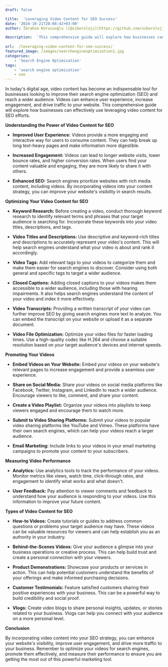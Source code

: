 ```yaml
---
draft: false

title:  'Leveraging Video Content for SEO Success'
date: '2024-10-21T20:08:42+03:00'
author: İbrahim Korucuoğlu ([@siberoloji](https://github.com/siberoloji))

description:  'This comprehensive guide will explore how businesses can effectively use leveraging video content for SEO efforts.' 
 
url:  /leveraging-video-content-for-seo-success/
featured_image: /images/searchengineoptimization1.jpg
categories:
    - 'Search Engine Optimisation'
tags:
    - 'search engine optimization'
    - seo
---
```



In today's digital age, video content has become an indispensable tool for businesses looking to improve their search engine optimization (SEO) and reach a wider audience. Videos can enhance user experience, increase engagement, and drive traffic to your website. This comprehensive guide will explore how businesses can effectively use leveraging video content for SEO efforts.



**Understanding the Power of Video Content for SEO**


* **Improved User Experience:** Videos provide a more engaging and interactive way for users to consume content. They can help break up long text-heavy pages and make information more digestible.

* **Increased Engagement:** Videos can lead to longer website visits, lower bounce rates, and higher conversion rates. When users find your content valuable and engaging, they are more likely to share it with others.

* **Enhanced SEO:** Search engines prioritize websites with rich media content, including videos. By incorporating videos into your content strategy, you can improve your website's visibility in search results.




**Optimizing Your Video Content for SEO**


* **Keyword Research:** Before creating a video, conduct thorough keyword research to identify relevant terms and phrases that your target audience is searching for. Incorporate these keywords into your video titles, descriptions, and tags.

* **Video Titles and Descriptions:** Use descriptive and keyword-rich titles and descriptions to accurately represent your video's content. This will help search engines understand what your video is about and rank it accordingly.

* **Video Tags:** Add relevant tags to your videos to categorize them and make them easier for search engines to discover. Consider using both general and specific tags to target a wider audience.

* **Closed Captions:** Adding closed captions to your videos makes them accessible to a wider audience, including those with hearing impairments. It also helps search engines understand the content of your video and index it more effectively.

* **Video Transcripts:** Providing a written transcript of your video can further improve SEO by giving search engines more text to analyze. You can embed the transcript on your website or upload it as a separate document.

* **Video File Optimization:** Optimize your video files for faster loading times. Use a high-quality codec like H.264 and choose a suitable resolution based on your target audience's devices and internet speeds.




**Promoting Your Videos**


* **Embed Videos on Your Website:** Embed your videos on your website's relevant pages to increase engagement and provide a seamless user experience.

* **Share on Social Media:** Share your videos on social media platforms like Facebook, Twitter, Instagram, and LinkedIn to reach a wider audience. Encourage viewers to like, comment, and share your content.

* **Create a Video Playlist:** Organize your videos into playlists to keep viewers engaged and encourage them to watch more.

* **Submit to Video Sharing Platforms:** Submit your videos to popular video sharing platforms like YouTube and Vimeo. These platforms have their own search engines, which can help your videos reach a larger audience.

* **Email Marketing:** Include links to your videos in your email marketing campaigns to promote your content to your subscribers.




**Measuring Video Performance**


* **Analytics:** Use analytics tools to track the performance of your videos. Monitor metrics like views, watch time, click-through rates, and engagement to identify what works and what doesn't.

* **User Feedback:** Pay attention to viewer comments and feedback to understand how your audience is responding to your videos. Use this information to improve your future content.




**Types of Video Content for SEO**


* **How-to Videos:** Create tutorials or guides to address common questions or problems your target audience may have. These videos can be valuable resources for viewers and can help establish you as an authority in your industry.

* **Behind-the-Scenes Videos:** Give your audience a glimpse into your business operations or creative process. This can help build trust and create a personal connection with your viewers.

* **Product Demonstrations:** Showcase your products or services in action. This can help potential customers understand the benefits of your offerings and make informed purchasing decisions.

* **Customer Testimonials:** Feature satisfied customers sharing their positive experiences with your business. This can be a powerful way to build credibility and social proof.

* **Vlogs:** Create video blogs to share personal insights, updates, or stories related to your business. Vlogs can help you connect with your audience on a more personal level.




**Conclusion**



By incorporating video content into your SEO strategy, you can enhance your website's visibility, improve user engagement, and drive more traffic to your business. Remember to optimize your videos for search engines, promote them effectively, and measure their performance to ensure you are getting the most out of this powerful marketing tool.
